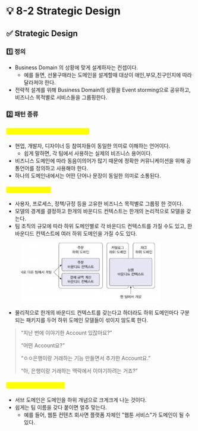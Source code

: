 # 💡 8-2 Strategic Design

## ✅ Strategic Design

### 1️⃣ 정의

* Business Domain 의 상황에 맞게 설계하자는 컨셉이다.
  * 예를 들면, 선물구매라는 도메인을 설계할때 대상이 애인,부모,친구인지에 따라 달라져야 한다.
* 전략적 설계를 위해 Business Domain의 상황을 Event storming으로 공유하고, 비즈니스 목적별로 서비스들을 그룹핑한다.

### 2️⃣ 패턴 종류

#### <mark style="color:yellow;">Ubiqutous Language (보편적 언어)</mark>

* 현업, 개발자, 디자이너 등 참여자들이 동일한 의미로 이해하는 언어이다.
  * 쉽게 말하면, 각 팀에서 사용하는 실제의 비즈니스 용어이다.
* 비즈니스 도메인에 따라 동음이의어가 많기 때문에 정확한 커뮤니케이션을 위해 공통언어를 정의하고 사용해야 한다.
* 하나의 도메인내에서는 어떤 단어나 문장이 동일한 의미로 소통된다.

#### <mark style="color:yellow;">Bounded Context</mark>

* 사용자, 프로세스, 정책/규정 등을 고유한 비즈니스 목적별로 그룹핑 한 것이다.
* 모델의 경계를 결정하고 한개의 바운디드 컨텍스트는 한개의 논리적으로 모델을 갖는다.
* 팀 조직의 규모에 따라 하위 도메인별로 각 바운디드 컨텍스트를 가질 수도 있고, 한 바운디드 컨텍스트에 여러 하위 도메인을 가질 수도 있다.

<figure><img src="../.gitbook/assets/image (13).png" alt="" width="375"><figcaption></figcaption></figure>

* 물리적으로 한개의 바운디드 컨텍스트를 갖는다고 하더라도 하위 도메인마다 구분되는 패키지를 두어 하위 도메인 모델들이 섞이지 않도록 한다.

> “지난 번에 이야기한 Account 있잖아요?”&#x20;
>
> “어떤 Account요?”&#x20;
>
> “ㅇㅇ은행이랑 거래하는 기능 만들면서 추가한 Account요.”
>
> &#x20;“아, 은행이랑 거래하는 맥락에서 이야기하려는 거죠?”

#### <mark style="color:yellow;">SubDomain(하위 도메인)</mark>

* 서브 도메인은 도메인을 하위 개념으로 크게크게 나눈 것이다.
* 쉽게는 팀 이름을 갖다 붙이면 얼추 맞는다.
  * 예를 들어, 웹툰 컨텐츠 회사면 플랫폼 자체인 "웹툰 서비스"가 도메인이 될 수 있다.
